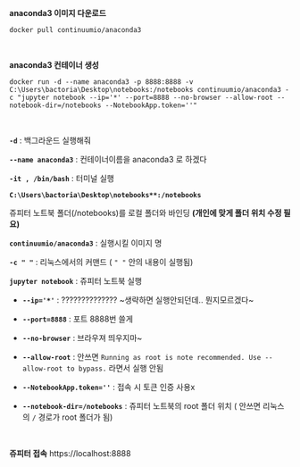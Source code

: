 
**anaconda3 이미지 다운로드**
```
docker pull continuumio/anaconda3
```

&nbsp;

**anaconda3 컨테이너 생성**

```
docker run -d --name anaconda3 -p 8888:8888 -v C:\Users\bactoria\Desktop\notebooks:/notebooks continuumio/anaconda3 -c "jupyter notebook --ip='*' --port=8888 --no-browser --allow-root --notebook-dir=/notebooks --NotebookApp.token=''"
```

&nbsp;

**`-d`** : 백그라운드 실행해줘

**`--name anaconda3`** : 컨테이너이름을 anaconda3 로 하겠다

**`-it , /bin/bash`** : 터미널 실행

**`C:\Users\bactoria\Desktop\notebooks**:/notebooks`**

쥬피터 노트북 폴더(/notebooks)를 로컬 폴더와 바인딩 **(개인에 맞게 폴더 위치 수정 필요)**

**`continuumio/anaconda3`** : 실행시킬 이미지 명

**`-c " "`** : 리눅스에서의 커맨드 ( `" "` 안의 내용이 실행됨)

**`jupyter notebook`** : 쥬피터 노트북 실행

- **`--ip='*'`** : ?????????????? ~생략하면 실행안되던데.. 뭔지모르겠다~

- **`--port=8888`** : 포트 8888번 쓸게

- **`--no-browser`** : 브라우져 띄우지마~

- **`--allow-root`** : 안쓰면 `Running as root is note recommended. Use --allow-root to bypass.` 라면서 실행 안됨

- **`--NotebookApp.token=''`** : 접속 시 토큰 인증 사용x

- **`--notebook-dir=/notebooks`** : 쥬피터 노트북의 root 폴더 위치 ( 안쓰면 리눅스의 `/` 경로가 root 폴더가 됨)

&nbsp;

**쥬피터 접속** https://localhost:8888
